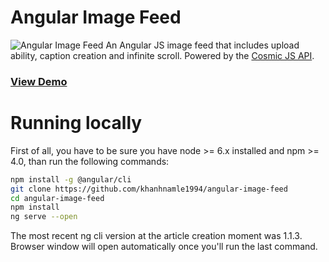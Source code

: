 # Angular Image Feed
![Angular Image Feed](https://cosmicjs.com/uploads/a41f75b0-61cb-11e7-82bf-6b4c51607410-angular-image-feed.jpg)
An Angular JS image feed that includes upload ability, caption creation and infinite scroll.  Powered by the [Cosmic JS API](https://cosmicjs.com).
### [View Demo](https://cosmicjs.com/apps/angular-js-image-feed)

# Running locally

First of all, you have to be sure you have node >= 6.x installed and npm >= 4.0, than run the following commands:

```bash
npm install -g @angular/cli
git clone https://github.com/khanhnamle1994/angular-image-feed
cd angular-image-feed
npm install
ng serve --open
```
The most recent ng cli version at the article creation moment was 1.1.3.
Browser window will open automatically once you'll run the last command.
